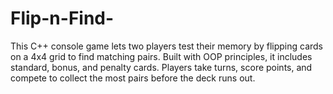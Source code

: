 # Flip-n-Find-
This C++ console game lets two players test their memory by flipping cards on a 4x4 grid to find matching pairs. Built with OOP principles, it includes standard, bonus, and penalty cards. Players take turns, score points, and compete to collect the most pairs before the deck runs out.
